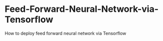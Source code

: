 # Feed-Forward-Neural-Network-via-Tensorflow
How to deploy feed forward neural network via Tensorflow
